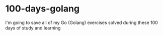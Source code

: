 # 100-days-golang
I'm going to save all of my Go (Golang) exercises solved during these 100 days of study and learning
